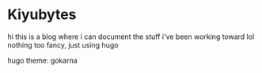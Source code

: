 # Kiyubytes
hi this is a blog where i can document the stuff i've been working toward lol
nothing too fancy, just using hugo

hugo theme: gokarna
